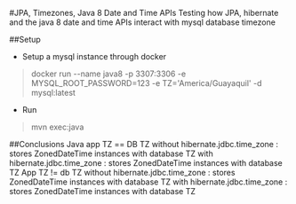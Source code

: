 #JPA, Timezones, Java 8 Date and Time APIs 
Testing how JPA, hibernate and the java 8 date and time APIs interact with mysql database timezone

##Setup
- Setup a mysql instance through docker
> docker run --name java8 -p 3307:3306 -e MYSQL_ROOT_PASSWORD=123 -e TZ='America/Guayaquil' -d mysql:latest
- Run
> mvn exec:java

##Conclusions
Java app TZ == DB TZ
    without hibernate.jdbc.time_zone : stores ZonedDateTime instances with database TZ
    with hibernate.jdbc.time_zone : stores ZonedDateTime instances with database TZ
App TZ != db TZ
    without hibernate.jdbc.time_zone : stores ZonedDateTime instances with database TZ
    with hibernate.jdbc.time_zone : stores ZonedDateTime instances with database TZ




